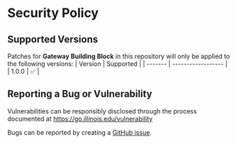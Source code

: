 # Security Policy

## Supported Versions
Patches for **Gateway Building Block** in this repository will only be applied to the following versions:
| Version | Supported          |
| ------- | ------------------ |
| 1.0.0   | :white_check_mark: |

## Reporting a Bug or Vulnerability

Vulnerabilities can be responsibly disclosed through the process
 documented at https://go.illinois.edu/vulnerability

Bugs can be reported by creating a [GitHub issue](https://github.com/rokwire/gateway-building-block/issues/new?assignees=&labels=bug&template=bug_report.md&title=%5BBUG%5D+).